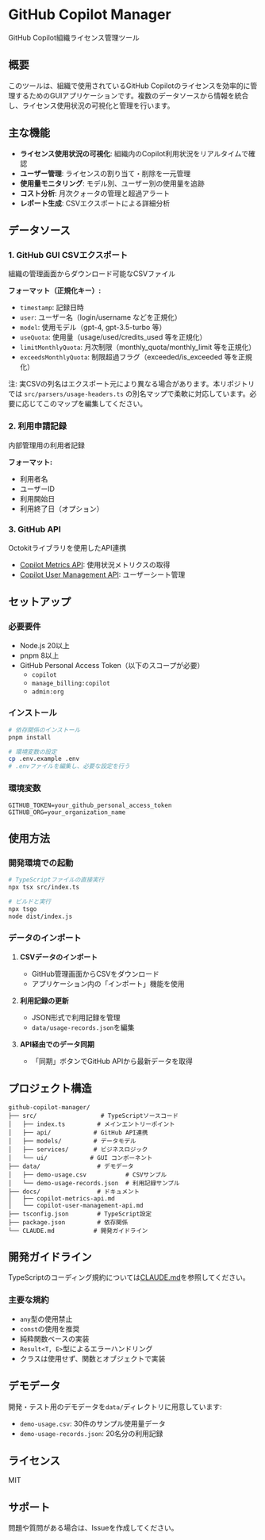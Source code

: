# GitHub Copilot Manager

GitHub Copilot組織ライセンス管理ツール

## 概要

このツールは、組織で使用されているGitHub Copilotのライセンスを効率的に管理するためのGUIアプリケーションです。複数のデータソースから情報を統合し、ライセンス使用状況の可視化と管理を行います。

## 主な機能

- **ライセンス使用状況の可視化**: 組織内のCopilot利用状況をリアルタイムで確認
- **ユーザー管理**: ライセンスの割り当て・削除を一元管理
- **使用量モニタリング**: モデル別、ユーザー別の使用量を追跡
- **コスト分析**: 月次クォータの管理と超過アラート
- **レポート生成**: CSVエクスポートによる詳細分析

## データソース

### 1. GitHub GUI CSVエクスポート
組織の管理画面からダウンロード可能なCSVファイル

**フォーマット（正規化キー）:**
- `timestamp`: 記録日時
- `user`: ユーザー名（login/username などを正規化）
- `model`: 使用モデル（gpt-4, gpt-3.5-turbo 等）
- `useQuota`: 使用量（usage/used/credits_used 等を正規化）
- `limitMonthlyQuota`: 月次制限（monthly_quota/monthly_limit 等を正規化）
- `exceedsMonthlyQuota`: 制限超過フラグ（exceeded/is_exceeded 等を正規化）

注: 実CSVの列名はエクスポート元により異なる場合があります。本リポジトリでは `src/parsers/usage-headers.ts` の別名マップで柔軟に対応しています。必要に応じてこのマップを編集してください。

### 2. 利用申請記録
内部管理用の利用者記録

**フォーマット:**
- 利用者名
- ユーザーID
- 利用開始日
- 利用終了日（オプション）

### 3. GitHub API
Octokitライブラリを使用したAPI連携
- [Copilot Metrics API](./docs/copilot-metrics-api.md): 使用状況メトリクスの取得
- [Copilot User Management API](./docs/copilot-user-management-api.md): ユーザーシート管理

## セットアップ

### 必要要件

- Node.js 20以上
- pnpm 8以上
- GitHub Personal Access Token（以下のスコープが必要）
  - `copilot`
  - `manage_billing:copilot`
  - `admin:org`

### インストール

```bash
# 依存関係のインストール
pnpm install

# 環境変数の設定
cp .env.example .env
# .envファイルを編集し、必要な設定を行う
```

### 環境変数

```env
GITHUB_TOKEN=your_github_personal_access_token
GITHUB_ORG=your_organization_name
```

## 使用方法

### 開発環境での起動

```bash
# TypeScriptファイルの直接実行
npx tsx src/index.ts

# ビルドと実行
npx tsgo
node dist/index.js
```

### データのインポート

1. **CSVデータのインポート**
   - GitHub管理画面からCSVをダウンロード
   - アプリケーション内の「インポート」機能を使用

2. **利用記録の更新**
   - JSON形式で利用記録を管理
   - `data/usage-records.json`を編集

3. **API経由でのデータ同期**
   - 「同期」ボタンでGitHub APIから最新データを取得

## プロジェクト構造

```
github-copilot-manager/
├── src/                  # TypeScriptソースコード
│   ├── index.ts         # メインエントリーポイント
│   ├── api/            # GitHub API連携
│   ├── models/         # データモデル
│   ├── services/       # ビジネスロジック
│   └── ui/            # GUI コンポーネント
├── data/                # デモデータ
│   ├── demo-usage.csv           # CSVサンプル
│   └── demo-usage-records.json  # 利用記録サンプル
├── docs/                # ドキュメント
│   ├── copilot-metrics-api.md
│   └── copilot-user-management-api.md
├── tsconfig.json        # TypeScript設定
├── package.json         # 依存関係
└── CLAUDE.md           # 開発ガイドライン
```

## 開発ガイドライン

TypeScriptのコーディング規約については[CLAUDE.md](./CLAUDE.md)を参照してください。

### 主要な規約
- `any`型の使用禁止
- `const`の使用を推奨
- 純粋関数ベースの実装
- `Result<T, E>`型によるエラーハンドリング
- クラスは使用せず、関数とオブジェクトで実装

## デモデータ

開発・テスト用のデモデータを`data/`ディレクトリに用意しています:
- `demo-usage.csv`: 30件のサンプル使用量データ
- `demo-usage-records.json`: 20名分の利用記録

## ライセンス

MIT

## サポート

問題や質問がある場合は、Issueを作成してください。
